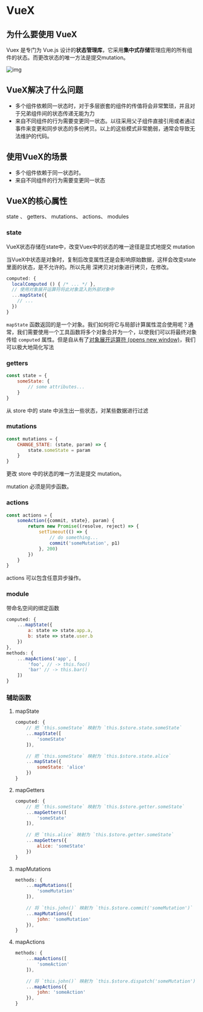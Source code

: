 # VueX

## 为什么要使用 VueX

Vuex 是专门为 Vue.js 设计的**状态管理库**，它采用**集中式存储**管理应用的所有组件的状态。而更改状态的唯一方法是提交mutation。

![img](https://images2017.cnblogs.com/blog/716127/201801/716127-20180119171334615-850491038.png)

## **VueX解决了什么问题**

- 多个组件依赖同一状态时，对于多层嵌套的组件的传值将会非常繁琐，并且对于兄弟组件间的状态传递无能为力
- 来自不同组件的行为需要变更同一状态。以往采用父子组件直接引用或者通过事件来变更和同步状态的多份拷贝。以上的这些模式非常脆弱，通常会导致无法维护的代码。

## **使用VueX的场景**

- 多个组件依赖于同一状态时。
- 来自不同组件的行为需要变更同一状态

## VueX的核心属性

state 、 getters、 mutations、 actions、 modules

### state

VueX状态存储在state中，改变Vuex中的状态的唯一途径是显式地提交 mutation

当VueX中状态是对象时，复制后改变属性还是会影响原始数据，这样会改变state里面的状态，是不允许的。所以先用 深拷贝对对象进行拷贝，在修改。



```js
computed: {
  localComputed () { /* ... */ },
  // 使用对象展开运算符将此对象混入到外部对象中
  ...mapState({
    // ...
  })
}
```

`mapState` 函数返回的是一个对象。我们如何将它与局部计算属性混合使用呢？通常，我们需要使用一个工具函数将多个对象合并为一个，以使我们可以将最终对象传给 `computed` 属性。但是自从有了[对象展开运算符 (opens new window)](https://github.com/tc39/proposal-object-rest-spread)，我们可以极大地简化写法

### getters

```js
const state = {
    someState: {
        // some attributes...
    }
}
```

从 store 中的 state 中派生出一些状态，对某些数据进行过滤

### mutations

```js
const mutations = {
    CHANGE_STATE: (state, param) => {
        state.someState = param
    }
}
```

更改 store 中的状态的唯一方法是提交 mutation。

mutation 必须是同步函数。

### actions

```js
const actions = {
    someAction({commit, state}, param) {
        return new Promise((resolve, reject) => {
			setTimeout(() => {
                // do something...
                commit('someMutation', p1)
            }, 200)
        })
    }
}
```

actions 可以包含任意异步操作。

### module

带命名空间的绑定函数

```js
computed: {
    ...mapState({
        a: state => state.app.a,
        b: state => state.user.b
    })
},
methods: {
    ...mapActions('app', [
        'foo', // -> this.foo()
        'bar' // -> this.bar()
    ])
}
```



### 辅助函数

1. mapState

   ```js
   computed: {
       // 把 `this.someState` 映射为 `this.$store.state.someState`
       ...mapState([
           'someState'
       ]),
       
       // 把 `this.someState` 映射为 `this.$store.state.alice`
       ...mapState({
           someState: 'alice'
       })
   }
   ```

2. mapGetters

   ```js
   computed: {
       // 把 `this.someState` 映射为 `this.$store.getter.someState`
       ...mapGetters([
           'someState'
       ]),
       
       // 把 `this.alice` 映射为 `this.$store.getter.someState`
       ...mapGetters({
           alice: 'someState'
       })
   }
   ```

3. mapMutations

   ```js
   methods: {
       ...mapMutations([
           'someMutation'
       ]),
           
       // 将 `this.john()` 映射为 `this.$store.commit('someMutation')`
       ...mapMutations({
           john: 'someMutation' 
       }),
   }
   ```

4. mapActions

   ```js
   methods: {
       ...mapActions([
           'someAction'
       ]),
           
       // 将 `this.john()` 映射为 `this.$store.dispatch('someMutation')`
       ...mapActions({
           john: 'someAction' 
       }),
   }
   ```

